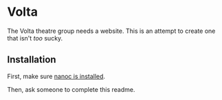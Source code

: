 # Volta
The Volta theatre group needs a website. This is an attempt to create one that isn't _too_ sucky.

## Installation
First, make sure [nanoc is installed](http://nanoc.ws/doc/installation/).

Then, ask someone to complete this readme.
